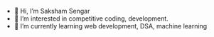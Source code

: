 - 👋 Hi, I’m Saksham Sengar
- 👀 I’m interested in competitive coding, development.
- 🌱 I’m currently learning web development, DSA, machine learning

<!---
Saksh479/Saksh479 is a ✨ special ✨ repository because its `README.md` (this file) appears on your GitHub profile.
You can click the Preview link to take a look at your changes.
--->
